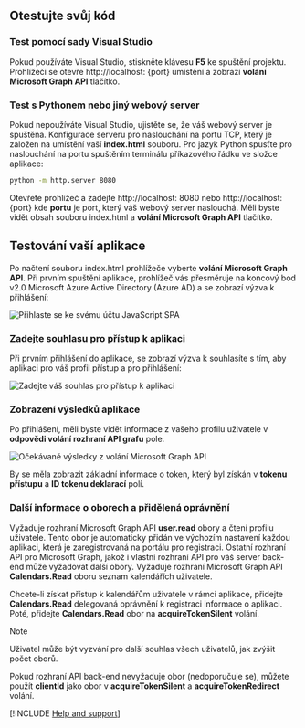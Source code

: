 
## <a name="test-your-code"></a>Otestujte svůj kód

### <a name="test-with-visual-studio"></a>Test pomocí sady Visual Studio
Pokud používáte Visual Studio, stiskněte klávesu **F5** ke spuštění projektu. Prohlížeči se otevře http://<span></span>localhost: {port} umístění a zobrazí **volání Microsoft Graph API** tlačítko.

<p/><!-- --> 

### <a name="test-with-python-or-other-web-server"></a>Test s Pythonem nebo jiný webový server
Pokud nepoužíváte Visual Studio, ujistěte se, že váš webový server je spuštěna. Konfigurace serveru pro naslouchání na portu TCP, který je založen na umístění vaší **index.html** souboru. Pro jazyk Python spusťte pro naslouchání na portu spuštěním terminálu příkazového řádku ve složce aplikace:
 
```bash
python -m http.server 8080
```
Otevřete prohlížeč a zadejte http://<span></span>localhost: 8080 nebo http://<span></span>localhost: {port} kde **portu** je port, který váš webový server naslouchá. Měli byste vidět obsah souboru index.html a **volání Microsoft Graph API** tlačítko.

## <a name="test-your-application"></a>Testování vaší aplikace

Po načtení souboru index.html prohlížeče vyberte **volání Microsoft Graph API**. Při prvním spuštění aplikace, prohlížeč vás přesměruje na koncový bod v2.0 Microsoft Azure Active Directory (Azure AD) a se zobrazí výzva k přihlášení:
 
![Přihlaste se ke svému účtu JavaScript SPA](media/active-directory-develop-guidedsetup-javascriptspa-test/javascriptspascreenshot1.png)


### <a name="provide-consent-for-application-access"></a>Zadejte souhlasu pro přístup k aplikaci

Při prvním přihlášení do aplikace, se zobrazí výzva k souhlasíte s tím, aby aplikaci pro váš profil přístup a pro přihlášení:

![Zadejte váš souhlas pro přístup k aplikaci](media/active-directory-develop-guidedsetup-javascriptspa-test/javascriptspaconsent.png)

### <a name="view-application-results"></a>Zobrazení výsledků aplikace
Po přihlášení, měli byste vidět informace z vašeho profilu uživatele v **odpovědi volání rozhraní API grafu** pole.
 
![Očekávané výsledky z volání Microsoft Graph API](media/active-directory-develop-guidedsetup-javascriptspa-test/javascriptsparesults.png)

By se měla zobrazit základní informace o token, který byl získán v **tokenu přístupu** a **ID tokenu deklarací** polí.

<!--start-collapse-->
### <a name="more-information-about-scopes-and-delegated-permissions"></a>Další informace o oborech a přidělená oprávnění

Vyžaduje rozhraní Microsoft Graph API **user.read** obory a čtení profilu uživatele. Tento obor je automaticky přidán ve výchozím nastavení každou aplikaci, která je zaregistrovaná na portálu pro registraci. Ostatní rozhraní API pro Microsoft Graph, jakož i vlastní rozhraní API pro váš server back-end může vyžadovat další obory. Vyžaduje rozhraní Microsoft Graph API **Calendars.Read** oboru seznam kalendářích uživatele.

Chcete-li získat přístup k kalendářům uživatele v rámci aplikace, přidejte **Calendars.Read** delegovaná oprávnění k registraci informace o aplikaci. Poté, přidejte **Calendars.Read** obor na **acquireTokenSilent** volání. 

>[!NOTE]
>Uživatel může být vyzvání pro další souhlas všech uživatelů, jak zvýšit počet oborů.

Pokud rozhraní API back-end nevyžaduje obor (nedoporučuje se), můžete použít **clientId** jako obor v **acquireTokenSilent** a **acquireTokenRedirect** volání.

<!--end-collapse-->

[!INCLUDE  [Help and support](./active-directory-develop-help-support-include.md)]
